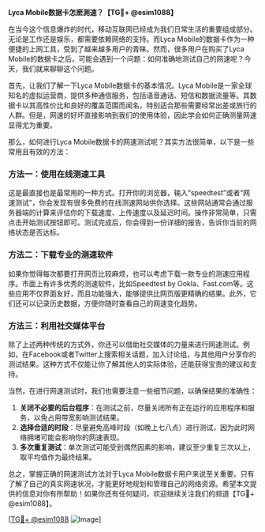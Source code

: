 **Lyca Mobile数据卡怎麽測速？【TG💪+ @esim1088】**

在当今这个信息爆炸的时代，移动互联网已经成为我们日常生活的重要组成部分。无论是工作还是娱乐，都需要依赖网络的支持。而Lyca Mobile的数据卡作为一种便捷的上网工具，受到了越来越多用户的青睐。然而，很多用户在购买了Lyca Mobile的数据卡之后，可能会遇到一个问题：如何准确地测试自己的网速呢？今天，我们就来聊聊这个问题。

首先，让我们了解一下Lyca Mobile数据卡的基本情况。Lyca Mobile是一家全球知名的虚拟运营商，提供多种通信服务，包括语音通话、短信和数据流量等。其数据卡以其高性价比和良好的覆盖范围而闻名，特别适合那些需要经常出差或旅行的人群。但是，网速的好坏直接影响到我们的使用体验，因此学会如何正确测量网速显得尤为重要。

那么，如何进行Lyca Mobile数据卡的网速测试呢？其实方法很简单，以下是一些常用且有效的方法：

### 方法一：使用在线测速工具

这是最直接也是最常用的一种方式。打开你的浏览器，输入“speedtest”或者“网速测试”，你会发现有很多免费的在线测速网站供你选择。这些网站通常会通过服务器端的计算来评估你的下载速度、上传速度以及延迟时间。操作非常简单，只需点击开始测试按钮即可。测试完成后，你会得到一份详细的报告，告诉你当前的网络状态是否达标。

### 方法二：下载专业的测速软件

如果你觉得每次都要打开网页比较麻烦，也可以考虑下载一款专业的测速应用程序。市面上有许多优秀的测速软件，比如Speedtest by Ookla、Fast.com等。这些应用不仅界面友好，而且功能强大，能够提供比网页版更精确的结果。此外，它们还可以记录历史数据，方便你随时查看自己的网速变化趋势。

### 方法三：利用社交媒体平台

除了上述两种传统的方式外，你还可以借助社交媒体的力量来进行网速测试。例如，在Facebook或者Twitter上搜索相关话题，加入讨论组，与其他用户分享你的测试结果。这种方式不仅能让你了解其他人的实际体验，还能获得宝贵的建议和支持。

当然，在进行网速测试时，我们也需要注意一些细节问题，以确保结果的准确性：

1. **关闭不必要的后台程序**：在测试之前，尽量关闭所有正在运行的应用程序和服务，以免占用带宽影响测试结果。
2. **选择合适的时段**：尽量避免高峰时段（如晚上七八点）进行测试，因为此时网络拥堵可能会影响你的网速表现。
3. **多次重复测试**：单次测试可能受到偶然因素的影响，建议至少重复三次以上，取平均值作为最终结果。

总之，掌握正确的网速测试方法对于Lyca Mobile数据卡用户来说至关重要。只有了解了自己的真实网速状况，才能更好地规划和管理自己的网络资源。希望本文提供的信息对你有所帮助！如果你还有任何疑问，欢迎继续关注我们的频道【TG💪+ @esim1088】。

[[TG💪+ @esim1088](https://t.me/s/esim1088) ![Image](https://i.postimg.cc/4NQfJmqS/Snipaste-2025-05-13-00-14-12.png)]